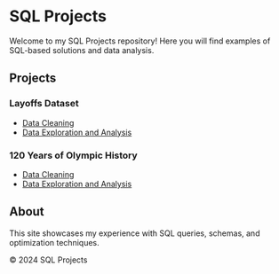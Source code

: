 # SQL Projects
Welcome to my SQL Projects repository! Here you will find examples of SQL-based solutions and data analysis.

## Projects
### Layoffs Dataset
- [Data Cleaning](/assets/docs/Data_Cleaning_Layoffs.md)
- [Data Exploration and Analysis](/assets/docs/Data_Exploration_Layoffs.md)

### 120 Years of Olympic History
- [Data Cleaning](./Data_Cleaning_Layoffs.md)
- [Data Exploration and Analysis](./Data_Exploration_Layoffs.md)



## About
This site showcases my experience with SQL queries, schemas, and optimization techniques.

© 2024 SQL Projects
